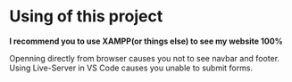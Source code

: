 # Using of this project

**I recommend you to use XAMPP(or things else) to see my website 100%**

Openning directly from browser causes you not to see navbar and footer.<br>
Using Live-Server in VS Code causes you unable to submit forms.
